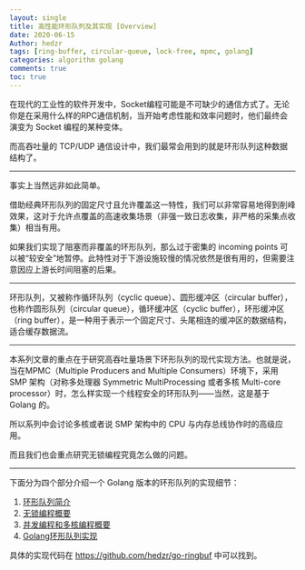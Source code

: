 ```yaml
---
layout: single
title: 高性能环形队列及其实现 [Overview]
date: 2020-06-15
Author: hedzr
tags: [ring-buffer, circular-queue, lock-free, mpmc, golang]
categories: algorithm golang
comments: true
toc: true
---
```





在现代的工业性的软件开发中，Socket编程可能是不可缺少的通信方式了。无论你是在采用什么样的RPC通信机制，当开始考虑性能和效率问题时，他们最终会演变为 Socket 编程的某种变体。

而高吞吐量的 TCP/UDP 通信设计中，我们最常会用到的就是环形队列这种数据结构了。

---

事实上当然远非如此简单。

借助经典环形队列的固定尺寸且允许覆盖这一特性，我们可以非常容易地得到削峰效果，这对于允许点覆盖的高速收集场景（非强一致日志收集，非严格的采集点收集）相当有用。

如果我们实现了阻塞而非覆盖的环形队列，那么过于密集的 incoming points 可以被“较安全”地暂停。此特性对于下游设施较慢的情况依然是很有用的，但需要注意因应上游长时间阻塞的后果。

---

环形队列，又被称作循环队列（cyclic queue）、圆形缓冲区（circular buffer），也称作圆形队列（circular queue），循环缓冲区（cyclic buffer），环形缓冲区（ring buffer），是一种用于表示一个固定尺寸、头尾相连的缓冲区的数据结构，适合缓存数据流。

---

本系列文章的重点在于研究高吞吐量场景下环形队列的现代实现方法。也就是说，当在MPMC（Multiple Producers and Multiple Consumers）环境下，采用 SMP 架构（对称多处理器 Symmetric MultiProcessing 或者多核 Multi-core processor）时，怎么样实现一个线程安全的环形队列——当然，这是基于 Golang 的。

所以系列中会讨论多核或者说 SMP 架构中的 CPU 与内存总线协作时的高级应用。

而且我们也会重点研究无锁编程究竟怎么做的问题。

---

下面分为四个部分介绍一个 Golang 版本的环形队列的实现细节：

1. [环形队列简介](../ringbuf-01-intro/)
2. [无锁编程概要](../ringbuf-02-lock-free/)
3. [并发编程和多核编程概要](../ringbuf-03-smp/)
4. [Golang环形队列实现](../ringbuf-04-impl/)

具体的实现代码在 <https://github.com/hedzr/go-ringbuf> 中可以找到。